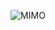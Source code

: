 <div align="center">

![MIMO](https://user-images.githubusercontent.com/86432393/148401159-cc68b54e-1e1b-4dac-9142-e4f7eb39cb49.jpg)

<div>
